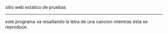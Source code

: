 sitio web estatico de pruebas

---


este programa va resaltando la letra de una cancion mientras ésta se reproduce.
